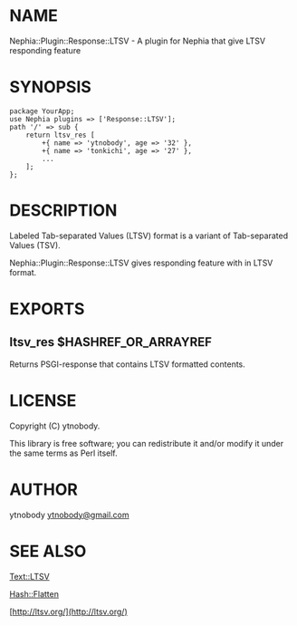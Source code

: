 # NAME

Nephia::Plugin::Response::LTSV - A plugin for Nephia that give LTSV responding feature

# SYNOPSIS

    package YourApp;
    use Nephia plugins => ['Response::LTSV'];
    path '/' => sub {
        return ltsv_res [
            +{ name => 'ytnobody', age => '32' },
            +{ name => 'tonkichi', age => '27' },
            ...
        ];
    };

# DESCRIPTION

Labeled Tab-separated Values (LTSV) format is a variant of Tab-separated Values (TSV). 

Nephia::Plugin::Response::LTSV gives responding feature with in LTSV format.

# EXPORTS

## ltsv\_res $HASHREF\_OR\_ARRAYREF

Returns PSGI-response that contains LTSV formatted contents.

# LICENSE

Copyright (C) ytnobody.

This library is free software; you can redistribute it and/or modify
it under the same terms as Perl itself.

# AUTHOR

ytnobody <ytnobody@gmail.com>

# SEE ALSO

[Text::LTSV](http://search.cpan.org/perldoc?Text::LTSV)

[Hash::Flatten](http://search.cpan.org/perldoc?Hash::Flatten)

[http://ltsv.org/](http://ltsv.org/)
